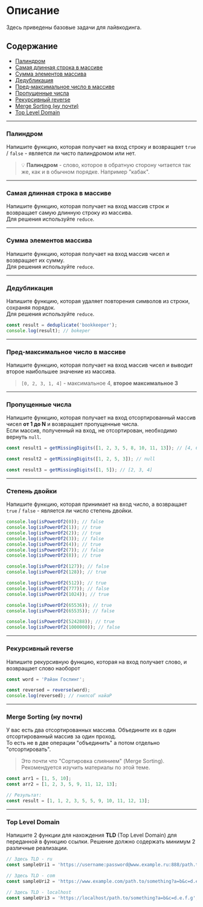 # Описание
Здесь приведены базовые задачи для лайвкодинга.

## Содержание
* [Палиндром](#Палиндром)
* [Самая длинная строка в массиве](#Самая-длинная-строка-в-массиве)
* [Сумма элементов массива](#Сумма-элементов-массива)
* [Дедубликация](#Дедубликация)
* [Пред-максимальное число в массиве](#Пред-максимальное-число-в-массиве)
* [Пропущенные числа](#Пропущенные-числа)
* [Рекурсивный reverse](#Рекурсивный-reverse)
* [Merge Sorting (ну почти)](#merge-sorting-ну-почти)
* [Top Level Domain](#Top-Level-Domain)


---
### Палиндром
Напишите функцию, которая получает на вход строку и возвращает `true` / `false` - является ли чисто палиндромом или нет.  
> 💡 **Палиндром** - слово, которое в обратную сторону читается так же, как и в обычном порядке. Например "кабак". 

---
### Самая длинная строка в массиве
Напишите функцию, которая получает на вход массив строк и возвращает самую длинную строку из массива.  
Для решения используйте `reduce`.

---
### Сумма элементов массива
Напишите функцию, которая получает на вход массив чисел и возвращает их сумму.  
Для решения используйте `reduce`.

---
### Дедубликация
Напишите функцию, которая удаляет повторения символов из строки, сохраняя порядок.  
Для решения используйте `reduce`.
```typescript
const result = deduplicate('bookkeeper');
console.log(result); // bokeper
```

---
### Пред-максимальное число в массиве
Напишите функцию, которая получает на вход массив чисел и выводит второе наибольшее значение из массива.
> `[0, 2, 3, 1, 4]` - максимальное 4, **второе максимальное 3**

---
### Пропущенные числа
Напишите функцию, которая получает на вход отсортированный массив чисел **от 1 до N** и возвращает пропущенные числа.  
Если массив, полученный на вход, не отсортирован, необходимо вернуть `null`.
```typescript
const result1 = getMissingDigits([1, 2, 3, 5, 8, 10, 11, 13]); // [4, 6, 7, 9, 12];

const result2 = getMissingDigits([1, 2, 5, 3]); // null

const result3 = getMissingDigits([1, 5]); // [2, 3, 4]
```

---
### Степень двойки
Напишите функцию, которая принимает на вход число, а возвращает `true` / `false` - является ли число степень двойки.
```typescript
console.log(isPowerOf2(0)); // false
console.log(isPowerOf2(1)); // true
console.log(isPowerOf2(2)); // true
console.log(isPowerOf2(3)); // false
console.log(isPowerOf2(4)); // true
console.log(isPowerOf2(7)); // false
console.log(isPowerOf2(8)); // true

console.log(isPowerOf2(127)); // false
console.log(isPowerOf2(128)); // true

console.log(isPowerOf2(512)); // true
console.log(isPowerOf2(777)); // false
console.log(isPowerOf2(1024)); // true

console.log(isPowerOf2(65536)); // true
console.log(isPowerOf2(65535)); // false

console.log(isPowerOf2(524288)); // true
console.log(isPowerOf2(1000000)); // false

```

---
### Рекурсивный reverse
Напишите рекурсивную функцию, которая на вход получает слово, и возвращает слово наоборот
```typescript
const word = 'Райан Гослинг';

const reversed = reverse(word);
console.log(reversed); // гнилсоГ найаР
```

---
<a id="merge-sort-almost"></a>
### Merge Sorting (ну почти)
У вас есть два отсортированных массива. Объедините их в один отсортированный массив за один проход.  
То есть не в две операции "объединить" а потом отдельно "отсортировать".
> Это почти что "Сортировка слиянием" (Merge Sorting).  
> Рекомендуется изучить материалы по этой теме.
```typescript
const arr1 = [1, 5, 10];
const arr2 = [1, 2, 3, 5, 9, 11, 12, 13];

// Результат:
const result = [1, 1, 2, 3, 5, 5, 9, 10, 11, 12, 13];
```

---
### Top Level Domain
Напишите 2 функции для нахождения **TLD** (Top Level Domain) для переданной в функцию ссылки.
Решение должно содержать минимум 2 различные реализации.
```typescript
// Здесь TLD - ru
const sampleUri1 = 'https://username:password@www.example.ru:888/path.to/something?a=b&c=d.e.f.g';

// Здесь TLD - com
const sampleUri2 = 'https://www.example.com/path.to/something?a=b&c=d.e.f.g';

// Здесь TLD - localhost
const sampleUri3 = 'https://localhost/path.to/something?a=b&c=d.e.f.g';
```
